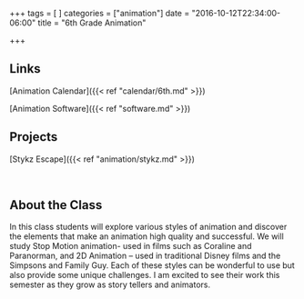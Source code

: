 +++
tags = [
]
categories = ["animation"]
date = "2016-10-12T22:34:00-06:00"
title = "6th Grade Animation"

+++

## Links

[Animation Calendar]({{< ref "calendar/6th.md" >}})

[Animation Software]({{< ref "software.md" >}})

## Projects

[Stykz Escape]({{< ref "animation/stykz.md" >}})

&nbsp;

## About the Class

In this class students will explore various styles of animation and discover the elements that make an animation high quality and successful. We will study Stop Motion animation- used in films such as Coraline and Paranorman, and 2D Animation – used in traditional Disney films and the Simpsons and Family Guy. Each of these styles can be wonderful to use but also provide some unique challenges. I am excited to see their work this semester as they grow as story tellers and animators.

